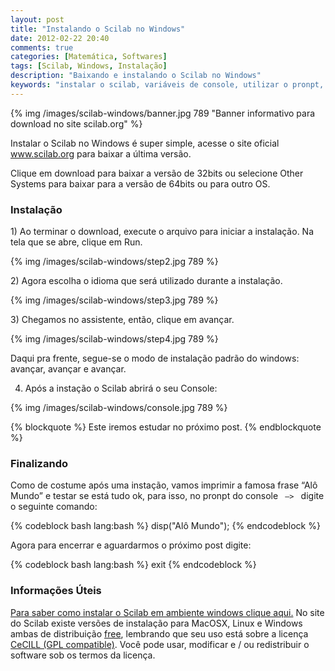 ```yaml
---
layout: post
title: "Instalando o Scilab no Windows"
date: 2012-02-22 20:40
comments: true
categories: [Matemática, Softwares]
tags: [Scilab, Windows, Instalação]
description: "Baixando e instalando o Scilab no Windows"
keywords: "instalar o scilab, variáveis de console, utilizar o pronpt, sistemas operacionais que rodam o scilab, instalar scilabian no windows, instalação e configuração, install scilab, download do scilab, baixar o scilab, conhecer o software,  baixar versão 32 bits, baixar versão 64 bits"
---
```

{% img /images/scilab-windows/banner.jpg 789 "Banner informativo para download no site scilab.org" %}
<p>
Instalar o Scilab no Windows é super simple, acesse o site oficial <a href="http://www.scilab.org" title="Site oficial do Scilab para download da ferramenta e tutoriais">www.scilab.org</a> para baixar a última versão.
</p>

<!-- more -->

<p>
Clique em download para baixar a versão de 32bits ou selecione Other Systems para baixar para a versão de 64bits ou para outro OS.
</p>

<h3>Instalação</h3>
<p>
1) Ao terminar o download, execute o arquivo para iniciar a instalação. Na tela que se abre, clique em Run.
</p>

{% img /images/scilab-windows/step2.jpg 789 %}

<p>
2) Agora escolha o idioma que será utilizado durante a instalação.
</p>
{% img /images/scilab-windows/step3.jpg 789 %}

<p>
3) Chegamos no assistente, então, clique em avançar.
</p>
{% img /images/scilab-windows/step4.jpg 789 %}

<p>
Daqui pra frente, segue-se o modo de instalação padrão do windows: avançar, avançar e avançar. <br />

4) Após a instação o Scilab abrirá o seu Console:
</p>

{% img /images/scilab-windows/console.jpg 789 %}

{% blockquote %}
Este iremos estudar no próximo post.
{% endblockquote %}


<h3>Finalizando</h3>
<p>
Como de costume após uma instação, vamos imprimir a famosa frase “Alô Mundo” e testar se está tudo ok, para isso, no pronpt do 
console <code> –> </code> digite o seguinte comando:
</p>
{% codeblock bash lang:bash %}
disp("Alô Mundo");
{% endcodeblock %}

<p>
Agora para encerrar e aguardarmos o próximo post digite:
</p>
{% codeblock bash lang:bash %}
exit
{% endcodeblock %}

<h3>Informações Úteis</h3>

<a href="http://leandronunes.com/blog/2012/02/22/instalando-o-scilab-no-linux/">Para saber como instalar o Scilab em ambiente windows clique aqui.</a>
No site  do Scilab existe versões de instalação para MacOSX, Linux e Windows ambas de distribuição <a href="http://www.gnu.org/licenses/license-list.html" title="Ir para outro site" target="_blank">free</a>, 
lembrando que seu uso está sobre a licença <a href="http://www.cecill.info/" title="Ir para outro site" target="_blank">CeCILL (GPL compatible)</a>. Você pode usar, modificar e / ou redistribuir o software sob os termos da licença.


